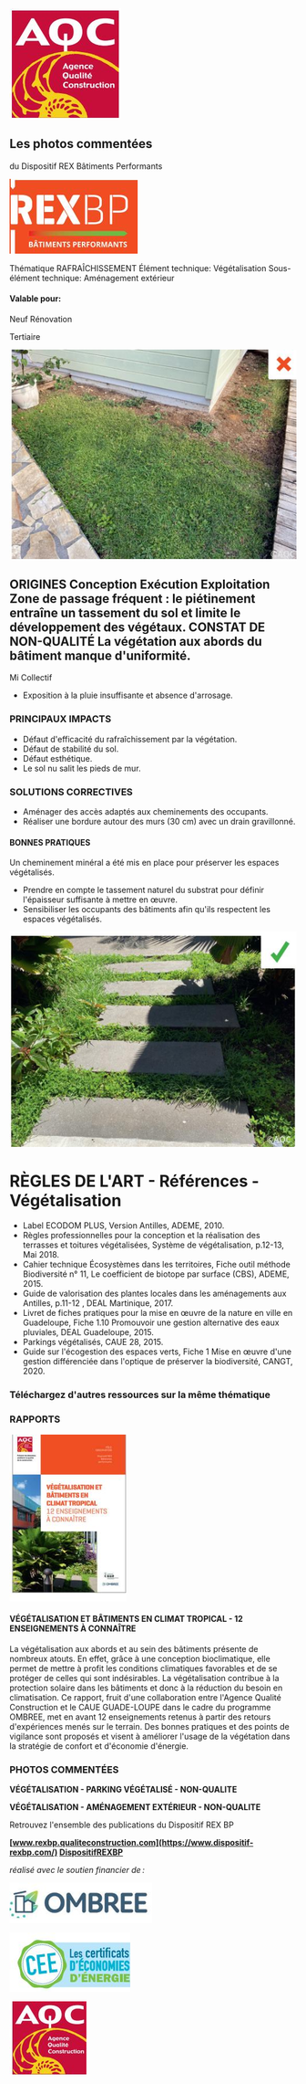 ![](<images/Cheminement minéral pour préserver la végétation/_page_0_Picture_0.jpeg>)

## Les photos commentées

du Dispositif REX Bâtiments Performants

![](<images/Cheminement minéral pour préserver la végétation/_page_0_Picture_3.jpeg>)

Thématique RAFRAÎCHISSEMENT Élément technique: Végétalisation Sous-élément technique: Aménagement extérieur

#### Valable pour:

 Neuf Rénovation

Tertiaire

![](<images/Cheminement minéral pour préserver la végétation/_page_0_Picture_9.jpeg>)

## ORIGINES Conception Exécution Exploitation Zone de passage fréquent : le piétinement entraîne un tassement du sol et limite le développement des végétaux. CONSTAT DE NON-QUALITÉ La végétation aux abords du bâtiment manque d'uniformité.

 Mi Collectif

- Exposition à la pluie insuffisante et absence d'arrosage.
### PRINCIPAUX IMPACTS

- Défaut d'efficacité du rafraîchissement par la végétation.
- Défaut de stabilité du sol.
- Défaut esthétique.
- Le sol nu salit les pieds de mur.

### SOLUTIONS CORRECTIVES

- Aménager des accès adaptés aux cheminements des occupants.
- Réaliser une bordure autour des murs (30 cm) avec un drain gravillonné.

#### BONNES PRATIQUES

Un cheminement minéral a été mis en place pour préserver les espaces végétalisés.

- Prendre en compte le tassement naturel du substrat pour définir l'épaisseur suffisante à mettre en œuvre.
- Sensibiliser les occupants des bâtiments afin qu'ils respectent les espaces végétalisés.

![](<images/Cheminement minéral pour préserver la végétation/_page_0_Picture_26.jpeg>)

# RÈGLES DE L'ART - Références - Végétalisation

- Label ECODOM PLUS, Version Antilles, ADEME, 2010.
- Règles professionnelles pour la conception et la réalisation des terrasses et toitures végétalisées, Système de végétalisation, p.12-13, Mai 2018.
- Cahier technique Écosystèmes dans les territoires, Fiche outil méthode Biodiversité n° 11, Le coefficient de biotope par surface (CBS), ADEME, 2015.
- Guide de valorisation des plantes locales dans les aménagements aux Antilles, p.11-12 , DEAL Martinique, 2017.
- Livret de fiches pratiques pour la mise en œuvre de la nature en ville en Guadeloupe, Fiche 1.10 Promouvoir une gestion alternative des eaux pluviales, DEAL Guadeloupe, 2015.
- Parkings végétalisés, CAUE 28, 2015.
- Guide sur l'écogestion des espaces verts, Fiche 1 Mise en œuvre d'une gestion différenciée dans l'optique de préserver la biodiversité, CANGT, 2020.

### Téléchargez d'autres ressources sur la même thématique

### RAPPORTS

![](<images/Cheminement minéral pour préserver la végétation/_page_1_Picture_10.jpeg>)

#### **VÉGÉTALISATION ET BÂTIMENTS EN CLIMAT TROPICAL - 12 ENSEIGNEMENTS À CONNAÎTRE**

La végétalisation aux abords et au sein des bâtiments présente de nombreux atouts. En effet, grâce à une conception bioclimatique, elle permet de mettre à profit les conditions climatiques favorables et de se protéger de celles qui sont indésirables. La végétalisation contribue à la protection solaire dans les bâtiments et donc à la réduction du besoin en climatisation. Ce rapport, fruit d'une collaboration entre l'Agence Qualité Construction et le CAUE GUADE-LOUPE dans le cadre du programme OMBREE, met en avant 12 enseignements retenus à partir des retours d'expériences menés sur le terrain. Des bonnes pratiques et des points de vigilance sont proposés et visent à améliorer l'usage de la végétation dans la stratégie de confort et d'économie d'énergie.

### PHOTOS COMMENTÉES

**VÉGÉTALISATION - PARKING VÉGÉTALISÉ - NON-QUALITE**

**VÉGÉTALISATION - AMÉNAGEMENT EXTÉRIEUR - NON-QUALITE**

Retrouvez l'ensemble des publications du Dispositif REX BP

**[www.rexbp.qualiteconstruction.com](https://www.dispositif-rexbp.com/) [DispositifREXBP](https://www.facebook.com/DispositifREXBP/)**

*réalisé avec le soutien financier de :*

![](<images/Cheminement minéral pour préserver la végétation/_page_1_Picture_20.jpeg>)

![](<images/Cheminement minéral pour préserver la végétation/_page_1_Picture_21.jpeg>)

![](<images/Cheminement minéral pour préserver la végétation/_page_1_Picture_22.jpeg>)